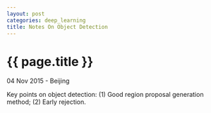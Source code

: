 ```yaml
---
layout: post
categories: deep_learning
title: Notes On Object Detection
---
```


{{ page.title }}
================

<p class="meta">04 Nov 2015 - Beijing</p>

Key points on object detection: (1) Good region proposal generation method; (2) Early rejection.
